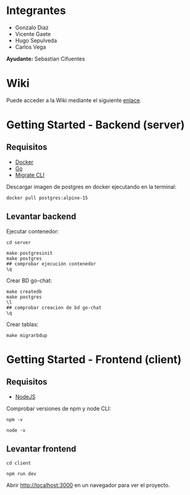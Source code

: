 # Integrantes
* Gonzalo Diaz  
* Vicente Gaete  
* Hugo Sepulveda  
* Carlos Vega  

**Ayudante:** Sebastian Cifuentes

# Wiki
Puede acceder a la Wiki mediante el siguiente [enlace](wiki).

# Getting Started - Backend (server)

## Requisitos
* [Docker](https://docs.docker.com/)  
* [Go](https://go.dev/)
* [Migrate CLI](https://github.com/golang-migrate/migrate/tree/master/cmd/migrate)

Descargar imagen de postgres en docker ejecutando en la terminal:

```
docker pull postgres:alpine-15
```
## Levantar backend

Ejecutar contenedor:
```
cd server
```

```
make postgresinit
make postgres
## comprobar ejecución contenedor
\q
```


Crear BD go-chat:
```
make createdb
make postgres
\l
## comprobar creacion de bd go-chat
\q
```


Crear tablas:
```
make migrarbdup
```

# Getting Started - Frontend (client)


## Requisitos
* [NodeJS](https://nodejs.org/es)

Comprobar versiones de npm y node CLI:

```
npm -v
```
```
node -v
```
## Levantar frontend


```
cd client
```
```
npm run dev
```
Abrir [http://localhost:3000](http://localhost:3000) en un navegador para ver el proyecto.
